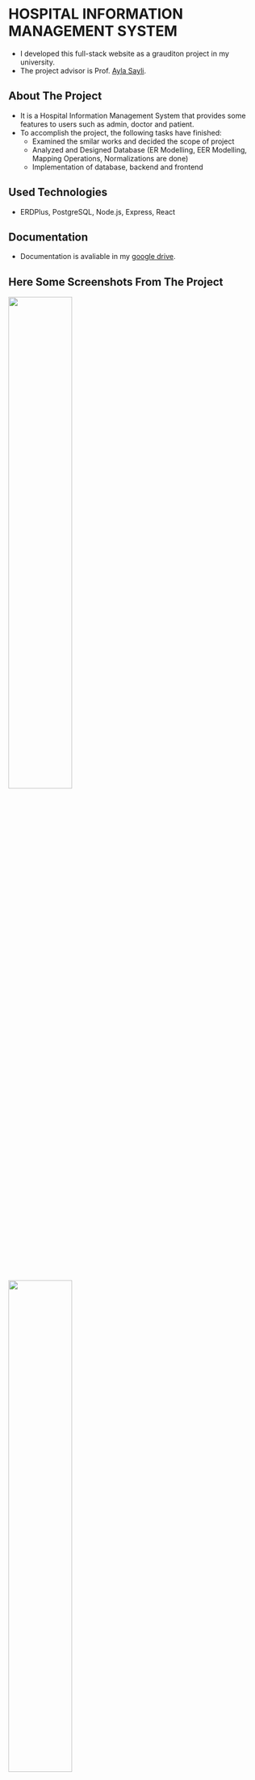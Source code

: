 # HOSPITAL INFORMATION MANAGEMENT SYSTEM 

- I developed this full-stack website as a grauditon project in my university.
- The project advisor is Prof. [Ayla Sayli](https://avesis.yildiz.edu.tr/sayli).

## About The Project

- It is a Hospital Information Management System that provides some features to users such as admin, doctor and patient.
- To accomplish the project, the following tasks have finished:
  - Examined the smilar works and decided the scope of project 
  - Analyzed and Designed Database (ER Modelling, EER Modelling, Mapping Operations, Normalizations are done)
  - Implementation of database, backend and frontend

## Used Technologies

- ERDPlus, PostgreSQL, Node.js, Express, React

## Documentation

- Documentation is avaliable in my [google drive](https://drive.google.com/file/d/1n8aj4ZHmRSjv0UH4FU4CGGeQgndl6W9y/view?usp=sharing).

## Here Some Screenshots From The Project

<img src="https://github.com/semihgencturk/hims/assets/76486481/afd626fe-ba33-4d2c-a980-cf0d63a2f98a" width=50% >
<img src="https://github.com/semihgencturk/hims/assets/76486481/c1ae1fed-c557-4609-9518-aa7835fe1336" width=50% >
<img src="https://github.com/semihgencturk/hims/assets/76486481/19dc853e-6962-4629-83ea-65086e83b9d3" width=50% >
<img src="https://github.com/semihgencturk/hims/assets/76486481/d10ef8d3-54cb-46bc-bddf-75838060855a" width=50% >
<img src="https://github.com/semihgencturk/hims/assets/76486481/f07e6b03-76cf-4c68-9f03-692fc2da4ef9" width=50% >
<img src="https://github.com/semihgencturk/hims/assets/76486481/5c31469c-2ee9-452f-9b8b-370699708236" width=50% >
<img src="https://github.com/semihgencturk/hims/assets/76486481/faf5712b-2896-4a68-a2e4-e1118fb27a33" width=50% >
<img src="https://github.com/semihgencturk/hims/assets/76486481/3fe34e1f-7720-435d-87a1-b59e6d141443" width=50% >

